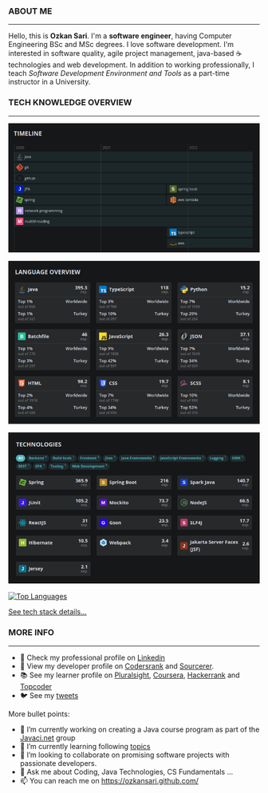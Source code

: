 ### ABOUT ME
---

Hello, this is **Ozkan Sari**. I'm a **software engineer**, having Computer Engineering BSc and MSc degrees. I love software development. I'm interested in software quality, agile project management, java-based ☕ technologies and web development. In addition to working professionally, I teach *Software Development Environment and Tools* as a part-time instructor in a University.

### TECH KNOWLEDGE OVERVIEW
---

[![Timeline](https://github.com/ozkansari/ozkansari/blob/master/timeline.png?raw=true)](https://profile.codersrank.io/user/ozkansari#Timeline)

[![Language Overview](https://github.com/ozkansari/ozkansari/blob/master/lng.png?raw=true)](https://profile.codersrank.io/user/ozkansari#Language%20overview)

[![Technologies](https://github.com/ozkansari/ozkansari/blob/master/tech.png?raw=true)](https://profile.codersrank.io/user/ozkansari#Technologies)

[![Top Languages](https://github-readme-stats.vercel.app/api/top-langs/?username=ozkansari&layout=compact)](https://github.com/anuraghazra/github-readme-stats)

[See tech stack details...](https://profile.codersrank.io/user/ozkansari)


### MORE INFO
---

- 💼 Check my professional profile on [Linkedin](https://www.linkedin.com/in/ozkansari/)
- 👷 View my developer profile on [Codersrank](https://profile.codersrank.io/user/ozkansari) and [Sourcerer](https://sourcerer.io/ozkansari).
- 📚 See my learner profile on [Pluralsight](https://app.pluralsight.com/profile/ozkan-sari), [Coursera](https://www.coursera.org/user/2be002b95122d4c62d630e7c19bb8fb2), [Hackerrank](https://www.hackerrank.com/ozkansari/) and [Topcoder](https://www.topcoder.com/members/ozkansari)
- 🐦 See my [tweets](https://twitter.com/ozkan_sari)

More bullet points:

- 🔭 I’m currently working on creating a Java course program as part of the [Javaci.net](https://github.com/javaci-net) group
- 🌱 I’m currently learning following [topics](https://app.pluralsight.com/profile/ozkan-sari)
- 👯 I’m looking to collaborate on promising software projects with passionate developers.
- 💬 Ask me about Coding, Java Technologies, CS Fundamentals ...
- 📫 You can reach me on https://ozkansari.github.com/

